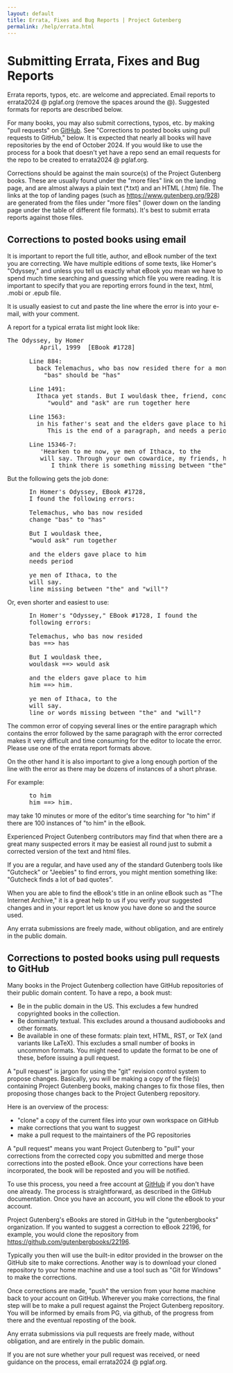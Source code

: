 ```yaml
---
layout: default
title: Errata, Fixes and Bug Reports | Project Gutenberg
permalink: /help/errata.html
---
```


Submitting Errata, Fixes and Bug Reports
========================================

Errata reports, typos, etc. are welcome and appreciated. Email reports to errata2024 @ pglaf.org (remove the spaces around the @). Suggested formats for reports are described below.

For many books, you may also submit corrections, typos, etc. by making "pull requests" on [GitHub](https://github.com/gutenbergbooks). See "Corrections to posted books using pull requests to GitHub," below. It is expected that nearly all books will have repositories by the end of October 2024. If you would like to use the process for a book that doesn't yet have a repo send an email requests for the repo to be created to errata2024 @ pglaf.org.

Corrections should be against the main source(s) of the Project Gutenberg books. These are usually found under the "more files" link on the landing page, and are almost always a plain text (*.txt) and an HTML (.htm) file. The links at the top of landing pages (such as https://www.gutenberg.org/928) are generated from the files under "more files" (lower down on the landing page under the table of different file formats). It's best to submit errata reports against those files.

## Corrections to posted books using email

It is important to report the full title, author, and eBook number of the text you are correcting. We have multiple editions of some texts, like Homer's "Odyssey," and unless you tell us exactly what eBook you mean we have to spend much time searching and guessing which file you were reading. It is important to specify that you are reporting errors found in the text, html, .mobi or .epub file.

It is usually easiest to cut and paste the line where the error is into your e-mail, with your comment.

A report for a typical errata list might look like: 
<pre>
The Odyssey, by Homer
         April, 1999  [EBook #1728]

      Line 884:
        back Telemachus, who bas now resided there for a month.
          "bas" should be "has"

      Line 1491:
        Ithaca yet stands. But I wouldask thee, friend, concerning
           "would" and "ask" are run together here

      Line 1563:
        in his father's seat and the elders gave place to him
           This is the end of a paragraph, and needs a period at end.

      Line 15346-7:
         'Hearken to me now, ye men of Ithaca, to the
         will say. Through your own cowardice, my friends, have
            I think there is something missing between "the" and "will"
</pre>
But the following gets the job done: 
<pre>
      In Homer's Odyssey, EBook #1728,
      I found the following errors:

      Telemachus, who bas now resided
      change "bas" to "has"

      But I wouldask thee,
      "would ask" run together

      and the elders gave place to him
      needs period

      ye men of Ithaca, to the
      will say.
      line missing between "the" and "will"?
</pre>
Or, even shorter and easiest to use: 
<pre>
      In Homer's "Odyssey," EBook #1728, I found the
      following errors:

      Telemachus, who bas now resided
      bas ==> has

      But I wouldask thee,
      wouldask ==> would ask

      and the elders gave place to him
      him ==> him.

      ye men of Ithaca, to the
      will say.
      line or words missing between "the" and "will"?
</pre>
The common error of copying several lines or the entire paragraph which contains the error followed by the same paragraph with the error corrected makes it very difficult and time consuming for the editor to locate the error. Please use one of the errata report formats above.

On the other hand it is also important to give a long enough portion of the line with the error as there may be dozens of instances of a short phrase.

For example: 
<pre>
      to him
      him ==> him.
</pre>

may take 10 minutes or more of the editor's time searching for "to him" if there are 100 instances of "to him" in the eBook.

Experienced Project Gutenberg contributors may find that when there are a great many suspected errors it may be easiest all round just to submit a corrected version of the text and html files.

If you are a regular, and have used any of the standard Gutenberg tools like "Gutcheck" or "Jeebies" to find errors, you might mention something like: "Gutcheck finds a lot of bad quotes".

When you are able to find the eBook's title in an online eBook such as "The Internet Archive," it is a great help to us if you verify your suggested changes and in your report let us know you have done so and the source used.

Any errata submissions are freely made, without obligation, and are entirely in the public domain. 


## Corrections to posted books using pull requests to GitHub

Many books in the Project Gutenberg collection have GitHub repositories of their public domain content. To have a repo, a book must:

- Be in the public domain in the US. This excludes a few hundred copyrighted books in the collection.
- Be dominantly textual. This excludes around a thousand audiobooks and other formats.
- Be available in one of these formats: plain text, HTML, RST, or TeX (and variants like LaTeX). This excludes a small number of books in uncommon formats. You might need to update the format to be one of these, before issuing a pull request.

A "pull request" is jargon for using the "git" revision control system to propose changes. Basically, you will be making a copy of the file(s) containing Project Gutenberg books, making changes to fix those files, then proposing those changes back to the Project Gutenberg repository.

Here is an overview of the process:

- "clone" a copy of the current files into your own workspace on GitHub
- make corrections that you want to suggest
- make a pull request to the maintainers of the PG repositories

A "pull request" means you want Project Gutenberg to "pull" your corrections from the corrected copy you submitted and merge those corrections into the posted eBook. Once your corrections have been incorporated, the book will be reposted and you will be notified. 

To use this process, you need a free account at [GitHub](https://github.com) if you don't have one already. The process is straightforward, as described in the GitHub documentation. Once you have an account, you will clone the eBook to your account.

Project Gutenberg's eBooks are stored in GitHub in the "gutenbergbooks" organization. If you wanted to suggest a correction to eBook 22196, for example, you would clone the repository from https://github.com/gutenbergbooks/22196.

Typically you then will use the built-in editor provided in the browser on the GitHub site to make corrections. Another way is to download your cloned repository to your home machine and use a tool such as "Git for Windows" to make the corrections.

Once corrections are made, "push" the version from your home machine back to your account on GitHub. Wherever you make corrections, the final step will be to make a pull request against the Project Gutenberg repository. You will be informed by emails from PG, via github, of the progress from there and the eventual reposting of the book.

Any errata submissions via pull requests are freely made, without obligation, and are entirely in the public domain. 

If you are not sure whether your pull request was received, or need guidance on the process, email errata2024 @ pglaf.org. 

